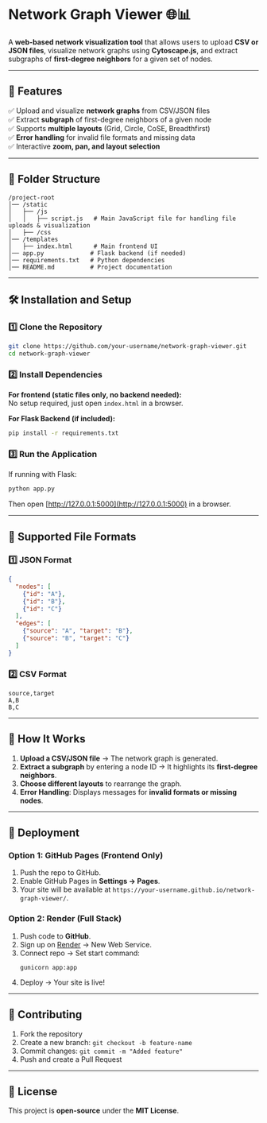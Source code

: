# **Network Graph Viewer** 🌐📊  

A **web-based network visualization tool** that allows users to upload **CSV or JSON files**, visualize network graphs using **Cytoscape.js**, and extract subgraphs of **first-degree neighbors** for a given set of nodes.

---

## **🔧 Features**
✅ Upload and visualize **network graphs** from CSV/JSON files  
✅ Extract **subgraph** of first-degree neighbors of a given node  
✅ Supports **multiple layouts** (Grid, Circle, CoSE, Breadthfirst)  
✅ **Error handling** for invalid file formats and missing data  
✅ Interactive **zoom, pan, and layout selection**  

---

## **📂 Folder Structure**
```
/project-root
│── /static
│   ├── /js
│   │   ├── script.js   # Main JavaScript file for handling file uploads & visualization
│   ├── /css
│── /templates
│   ├── index.html      # Main frontend UI
│── app.py             # Flask backend (if needed)
│── requirements.txt   # Python dependencies
│── README.md          # Project documentation
```

---

## **🛠️ Installation and Setup**  

### **1️⃣ Clone the Repository**
```bash
git clone https://github.com/your-username/network-graph-viewer.git
cd network-graph-viewer
```

### **2️⃣ Install Dependencies**  
**For frontend (static files only, no backend needed):**  
No setup required, just open `index.html` in a browser.

**For Flask Backend (if included):**  
```bash
pip install -r requirements.txt
```

### **3️⃣ Run the Application**  
If running with Flask:  
```bash
python app.py
```
Then open [http://127.0.0.1:5000](http://127.0.0.1:5000) in a browser.

---

## **📁 Supported File Formats**  
### **1️⃣ JSON Format**
```json
{
  "nodes": [
    {"id": "A"},
    {"id": "B"},
    {"id": "C"}
  ],
  "edges": [
    {"source": "A", "target": "B"},
    {"source": "B", "target": "C"}
  ]
}
```

### **2️⃣ CSV Format**
```
source,target
A,B
B,C
```

---

## **🚀 How It Works**
1. **Upload a CSV/JSON file** → The network graph is generated.
2. **Extract a subgraph** by entering a node ID → It highlights its **first-degree neighbors**.
3. **Choose different layouts** to rearrange the graph.
4. **Error Handling**: Displays messages for **invalid formats or missing nodes**.

---

## **🎯 Deployment**
### **Option 1: GitHub Pages (Frontend Only)**
1. Push the repo to GitHub.
2. Enable GitHub Pages in **Settings → Pages**.
3. Your site will be available at `https://your-username.github.io/network-graph-viewer/`.

### **Option 2: Render (Full Stack)**
1. Push code to **GitHub**.
2. Sign up on [Render](https://render.com) → New Web Service.
3. Connect repo → Set start command:  
   ```
   gunicorn app:app
   ```
4. Deploy → Your site is live!

---

## **🙌 Contributing**
1. Fork the repository  
2. Create a new branch: `git checkout -b feature-name`  
3. Commit changes: `git commit -m "Added feature"`  
4. Push and create a Pull Request  

---

## **📜 License**
This project is **open-source** under the **MIT License**.


